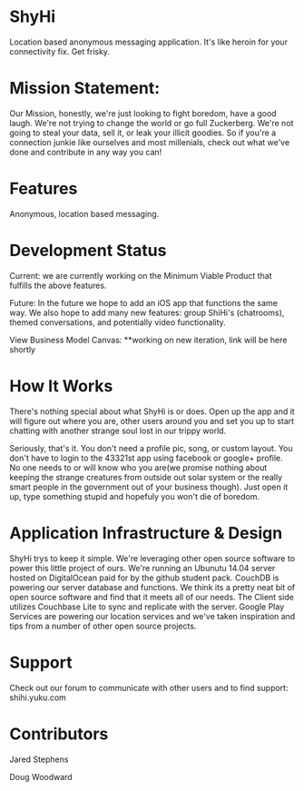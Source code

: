 ShyHi
=====

Location based anonymous messaging application. It's like heroin for your connectivity fix. Get frisky.

Mission Statement: 
=====
Our Mission, honestly, we're just looking to fight boredom, have a good laugh. We're not trying to change the world or go full Zuckerberg. We're not going to steal your data, sell it, or leak your illicit goodies. So if you're a connection junkie like ourselves and most millenials, check out what we've done and contribute in any way you can!

Features
========

Anonymous, location based messaging.

  

Development Status
==================

Current: we are currently working on the Minimum Viable Product that fulfills the above features.


Future: In the future we hope to add an iOS app that functions the same way. We also hope to add 
many new features: group ShiHi's (chatrooms), themed conversations, and potentially video 
functionality. 


View Business Model Canvas: **working on new iteration, link will be here shortly


How It Works
============ 

There's nothing special about what ShyHi is or does. Open up the app and it will figure out where you are, 
other users around you and set you up to start chatting with another strange soul lost in our trippy world.

Seriously, that's it. You don't need a profile pic, song, or custom layout. You don't have to login to the
43321st app using facebook or google+ profile. No one needs to or will know who you are(we promise nothing
about keeping the strange creatures from outside out solar system or the really smart people in the government 
out of your business though). Just open it up, type something stupid and hopefuly you won't die of boredom.


Application Infrastructure & Design
===================================

ShyHi trys to keep it simple. We're leveraging other open source software to power this little project of ours. We're running an Ubunutu 14.04 server hosted on DigitalOcean paid for by the github student pack. CouchDB is powering our server database and functions. We think its a pretty neat bit of open source software and find that it meets all of our needs. The Client side utilizes Couchbase Lite to sync and replicate with the server. Google Play Services are powering  our location services and we've taken inspiration and 
tips from a number of other open source projects.


Support
=======
Check out our forum to communicate with other users and to find support: shihi.yuku.com

Contributors
============
Jared Stephens

Doug Woodward

